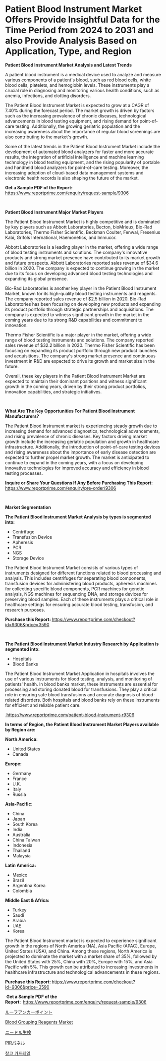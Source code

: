 <p><h1>Patient Blood Instrument Market Offers Provide Insightful Data for the Time Period from 2024 to 2031 and also Provide Analysis Based on Application, Type, and Region</h1></p><p><strong>Patient Blood Instrument Market Analysis and Latest Trends</strong></p>
<p><p>A patient blood instrument is a medical device used to analyze and measure various components of a patient's blood, such as red blood cells, white blood cells, platelets, and hemoglobin levels. These instruments play a crucial role in diagnosing and monitoring various health conditions, such as anemia, infections, and clotting disorders.</p><p>The Patient Blood Instrument Market is expected to grow at a CAGR of 7.40% during the forecast period. The market growth is driven by factors such as the increasing prevalence of chronic diseases, technological advancements in blood testing equipment, and rising demand for point-of-care testing. Additionally, the growing geriatric population and the increasing awareness about the importance of regular blood screenings are also contributing to the market's growth.</p><p>Some of the latest trends in the Patient Blood Instrument Market include the development of automated blood analyzers for faster and more accurate results, the integration of artificial intelligence and machine learning technology in blood testing equipment, and the rising popularity of portable and handheld blood analyzers for point-of-care testing. Moreover, the increasing adoption of cloud-based data management systems and electronic health records is also shaping the future of the market.</p></p>
<p><strong>Get a Sample PDF of the Report:&nbsp;</strong> <a href="https://www.reportprime.com/enquiry/request-sample/9306">https://www.reportprime.com/enquiry/request-sample/9306</a></p>
<p>&nbsp;</p>
<p><strong>Patient Blood Instrument Major Market Players</strong></p>
<p><p>The Patient Blood Instrument Market is highly competitive and is dominated by key players such as Abbott Laboratories, Becton, bioMrieux, Bio-Rad Laboratories, Thermo Fisher Scientific, Beckman Coulter, Fenwal, Fresenius Kabi, Grifols International, Haemonetics, and Immucor.</p><p>Abbott Laboratories is a leading player in the market, offering a wide range of blood testing instruments and solutions. The company's innovative products and strong market presence have contributed to its market growth and future prospects. Abbott Laboratories reported sales revenue of $34.6 billion in 2020. The company is expected to continue growing in the market due to its focus on developing advanced blood testing technologies and expanding its global presence.</p><p>Bio-Rad Laboratories is another key player in the Patient Blood Instrument Market, known for its high-quality blood testing instruments and reagents. The company reported sales revenue of $2.5 billion in 2020. Bio-Rad Laboratories has been focusing on developing new products and expanding its product portfolio through strategic partnerships and acquisitions. The company is expected to witness significant growth in the market in the coming years due to its strong R&D capabilities and commitment to innovation.</p><p>Thermo Fisher Scientific is a major player in the market, offering a wide range of blood testing instruments and solutions. The company reported sales revenue of $32.2 billion in 2020. Thermo Fisher Scientific has been focusing on expanding its product portfolio through new product launches and acquisitions. The company's strong market presence and continuous investment in R&D are expected to drive its growth and market size in the future.</p><p>Overall, these key players in the Patient Blood Instrument Market are expected to maintain their dominant positions and witness significant growth in the coming years, driven by their strong product portfolios, innovation capabilities, and strategic initiatives.</p></p>
<p>&nbsp;</p>
<p><strong>What Are The Key Opportunities For Patient Blood Instrument Manufacturers?</strong></p>
<p><p>The Patient Blood Instrument market is experiencing steady growth due to increasing demand for advanced diagnostics, technological advancements, and rising prevalence of chronic diseases. Key factors driving market growth include the increasing geriatric population and growth in healthcare infrastructure. Additionally, the introduction of point-of-care testing devices and rising awareness about the importance of early disease detection are expected to further propel market growth. The market is anticipated to continue to expand in the coming years, with a focus on developing innovative technologies for improved accuracy and efficiency in blood testing processes.</p></p>
<p><strong>Inquire or Share Your Questions If Any Before Purchasing This Report:</strong> <a href="https://www.reportprime.com/enquiry/pre-order/9306">https://www.reportprime.com/enquiry/pre-order/9306</a></p>
<p>&nbsp;</p>
<p><strong>Market Segmentation</strong></p>
<p><strong>The Patient Blood Instrument Market Analysis by types is segmented into:</strong></p>
<p><ul><li>Centrifuge</li><li>Transfusion Device</li><li>Apheresis</li><li>PCR</li><li>NGS</li><li>Storage Device</li></ul></p>
<p><p>The Patient Blood Instrument Market consists of various types of instruments designed for different functions related to blood processing and analysis. This includes centrifuges for separating blood components, transfusion devices for administering blood products, apheresis machines for collecting specific blood components, PCR machines for genetic analysis, NGS machines for sequencing DNA, and storage devices for preserving blood samples. Each of these instruments plays a critical role in healthcare settings for ensuring accurate blood testing, transfusion, and research purposes.</p></p>
<p><strong>Purchase this Report:&nbsp;</strong><a href="https://www.reportprime.com/checkout?id=9306&price=3590">https://www.reportprime.com/checkout?id=9306&price=3590</a></p>
<p>&nbsp;</p>
<p><strong>The Patient Blood Instrument Market Industry Research by Application is segmented into:</strong></p>
<p><ul><li>Hospitals</li><li>Blood Banks</li></ul></p>
<p><p>The Patient Blood Instrument Market Application in hospitals involves the use of various instruments for blood testing, analysis, and monitoring of patients' health. In blood banks market, these instruments are essential for processing and storing donated blood for transfusions. They play a critical role in ensuring safe blood transfusions and accurate diagnosis of blood-related disorders. Both hospitals and blood banks rely on these instruments for efficient and reliable patient care.</p></p>
<p><a href="https://www.reportprime.com/patient-blood-instrument-r9306">&nbsp;https://www.reportprime.com/patient-blood-instrument-r9306</a></p>
<p><strong>In terms of Region, the Patient Blood Instrument Market Players available by Region are:</strong></p>
<p>
    <p> <strong> North America: </strong>
        <ul>
            <li>United States</li>
            <li>Canada</li>
        </ul>
        </p> 
    <p> <strong> Europe: </strong>
        <ul>
            <li>Germany</li>
            <li>France</li>
            <li>U.K.</li>
            <li>Italy</li>
            <li>Russia</li>
        </ul>
        </p> 
    <p> <strong> Asia-Pacific: </strong>
        <ul>
            <li>China</li>
            <li>Japan</li>
            <li>South Korea</li>
            <li>India</li>
            <li>Australia</li>
            <li>China Taiwan</li>
            <li>Indonesia</li>
            <li>Thailand</li>
            <li>Malaysia</li>
        </ul>
        </p> 
    <p> <strong> Latin America: </strong>
        <ul>
            <li>Mexico</li>
            <li>Brazil</li>
            <li>Argentina Korea</li>
            <li>Colombia</li>
        </ul>
        </p> 
    <p> <strong> Middle East & Africa: </strong>
        <ul>
            <li>Turkey</li>
            <li>Saudi</li>
            <li>Arabia</li>
            <li>UAE</li>
            <li>Korea</li>
        </ul>
    </p>
    </p>
<p><p>The Patient Blood Instrument market is expected to experience significant growth in the regions of North America (NA), Asia Pacific (APAC), Europe, United States (USA), and China. Among these regions, North America is projected to dominate the market with a market share of 35%, followed by the United States with 25%, China with 20%, Europe with 15%, and Asia Pacific with 5%. This growth can be attributed to increasing investments in healthcare infrastructure and technological advancements in these regions.</p></p>
<p><strong>Purchase this Report: </strong><a href="https://www.reportprime.com/checkout?id=9306&price=3590">https://www.reportprime.com/checkout?id=9306&price=3590</a></p>
<p>&nbsp;<strong>Get a Sample PDF of the Report:&nbsp;&nbsp;</strong><a href="https://www.reportprime.com/enquiry/request-sample/9306">https://www.reportprime.com/enquiry/request-sample/9306</a></p>
<p><strong></strong></p>
<p><p><a href="https://medium.com/@chrispcreem58/%E5%B1%8B%E6%A0%B9%E3%82%A2%E3%83%B3%E3%82%AB%E3%83%BC%E3%83%9D%E3%82%A4%E3%83%B3%E3%83%88%E5%B8%82%E5%A0%B4%E8%A6%8F%E6%A8%A1%E3%81%A8%E5%B8%82%E5%A0%B4%E3%83%88%E3%83%AC%E3%83%B3%E3%83%89-%E5%AE%8C%E5%85%A8%E3%81%AA%E6%A5%AD%E7%95%8C%E6%A6%82%E8%A6%81-2024%E5%B9%B4%E3%81%8B%E3%82%892031%E5%B9%B4%E3%81%BE%E3%81%A7-e153b3fabef7">ルーフアンカーポイント</a></p><p><a href="https://github.com/dimitrishawkinswaynenp91rgz/Market-Research-Report-List-2/blob/main/blood-grouping-reagents-market.md">Blood Grouping Reagents Market</a></p><p><a href="https://github.com/one-cool-chick/Market-Research-Report-List-1/blob/main/318564423492.md">ニードル生検</a></p><p><a href="https://medium.com/@isabeleterson7845/pir%E3%83%91%E3%83%8D%E3%83%AB%E5%B8%82%E5%A0%B4-2031%E5%B9%B4%E3%81%BE%E3%81%A7%E3%81%AE%E6%88%90%E5%8A%9F%E3%81%99%E3%82%8B%E3%83%93%E3%82%B8%E3%83%8D%E3%82%B9%E6%88%A6%E7%95%A5%E4%BA%88%E6%B8%AC%E3%81%AE%E9%8D%B5-313d4daa661f">PIRパネル</a></p><p><a href="https://medium.com/@kevinvasquez7272023/%EC%B0%BD%EA%B3%A0-%EA%B0%80%EB%93%9C%EB%A0%88%EC%9D%BC-%EC%8B%9C%EC%9E%A5-%EA%B7%9C%EB%AA%A8-%EC%97%B0%ED%8F%89%EA%B7%A0-%EC%84%B1%EC%9E%A5%EB%A5%A0-%ED%8A%B8%EB%A0%8C%EB%93%9C-2024-2030-e1347367e1a7">창고 가드레일</a></p></p>
